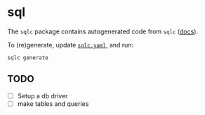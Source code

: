 # sql

The `sqlc` package contains autogenerated code from `sqlc` ([docs](https://sqlc.dev/)).

To (re)generate, update [`sqlc.yaml`](sqlc.yaml), and run:
```
sqlc generate
```

## TODO
- [ ] Setup a db driver
- [ ] make tables and queries